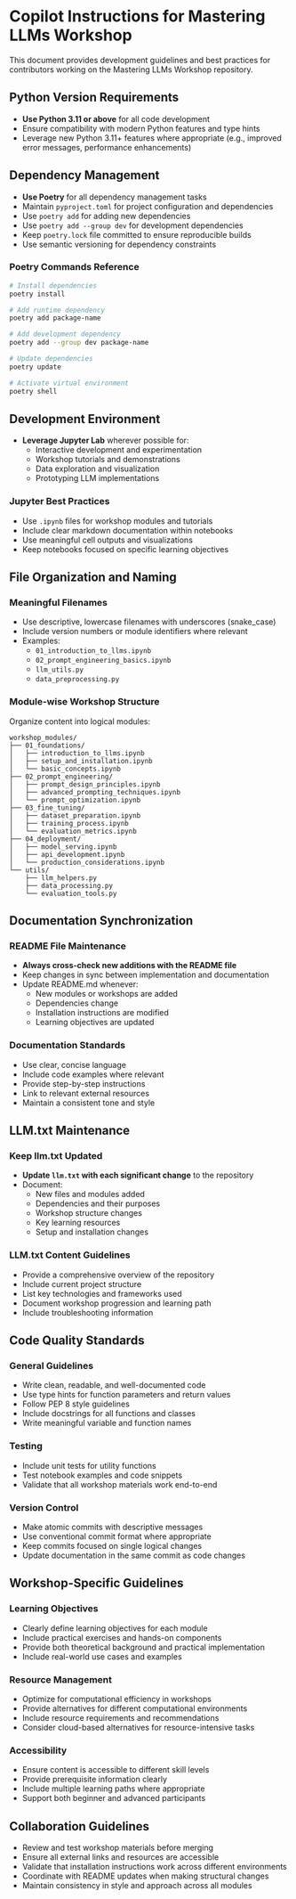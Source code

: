 # Copilot Instructions for Mastering LLMs Workshop

This document provides development guidelines and best practices for contributors working on the Mastering LLMs Workshop repository.

## Python Version Requirements

- **Use Python 3.11 or above** for all code development
- Ensure compatibility with modern Python features and type hints
- Leverage new Python 3.11+ features where appropriate (e.g., improved error messages, performance enhancements)

## Dependency Management

- **Use Poetry** for all dependency management tasks
- Maintain `pyproject.toml` for project configuration and dependencies
- Use `poetry add` for adding new dependencies
- Use `poetry add --group dev` for development dependencies
- Keep `poetry.lock` file committed to ensure reproducible builds
- Use semantic versioning for dependency constraints

### Poetry Commands Reference
```bash
# Install dependencies
poetry install

# Add runtime dependency
poetry add package-name

# Add development dependency  
poetry add --group dev package-name

# Update dependencies
poetry update

# Activate virtual environment
poetry shell
```

## Development Environment

- **Leverage Jupyter Lab** wherever possible for:
  - Interactive development and experimentation
  - Workshop tutorials and demonstrations
  - Data exploration and visualization
  - Prototyping LLM implementations

### Jupyter Best Practices
- Use `.ipynb` files for workshop modules and tutorials
- Include clear markdown documentation within notebooks
- Use meaningful cell outputs and visualizations
- Keep notebooks focused on specific learning objectives

## File Organization and Naming

### Meaningful Filenames
- Use descriptive, lowercase filenames with underscores (snake_case)
- Include version numbers or module identifiers where relevant
- Examples:
  - `01_introduction_to_llms.ipynb`
  - `02_prompt_engineering_basics.ipynb`
  - `llm_utils.py`
  - `data_preprocessing.py`

### Module-wise Workshop Structure
Organize content into logical modules:

```
workshop_modules/
├── 01_foundations/
│   ├── introduction_to_llms.ipynb
│   ├── setup_and_installation.ipynb
│   └── basic_concepts.ipynb
├── 02_prompt_engineering/
│   ├── prompt_design_principles.ipynb
│   ├── advanced_prompting_techniques.ipynb
│   └── prompt_optimization.ipynb
├── 03_fine_tuning/
│   ├── dataset_preparation.ipynb
│   ├── training_process.ipynb
│   └── evaluation_metrics.ipynb
├── 04_deployment/
│   ├── model_serving.ipynb
│   ├── api_development.ipynb
│   └── production_considerations.ipynb
└── utils/
    ├── llm_helpers.py
    ├── data_processing.py
    └── evaluation_tools.py
```

## Documentation Synchronization

### README File Maintenance
- **Always cross-check new additions with the README file**
- Keep changes in sync between implementation and documentation
- Update README.md whenever:
  - New modules or workshops are added
  - Dependencies change
  - Installation instructions are modified
  - Learning objectives are updated

### Documentation Standards
- Use clear, concise language
- Include code examples where relevant
- Provide step-by-step instructions
- Link to relevant external resources
- Maintain a consistent tone and style

## LLM.txt Maintenance

### Keep llm.txt Updated
- **Update `llm.txt` with each significant change** to the repository
- Document:
  - New files and modules added
  - Dependencies and their purposes
  - Workshop structure changes
  - Key learning resources
  - Setup and installation changes

### LLM.txt Content Guidelines
- Provide a comprehensive overview of the repository
- Include current project structure
- List key technologies and frameworks used
- Document workshop progression and learning path
- Include troubleshooting information

## Code Quality Standards

### General Guidelines
- Write clean, readable, and well-documented code
- Use type hints for function parameters and return values
- Follow PEP 8 style guidelines
- Include docstrings for all functions and classes
- Write meaningful variable and function names

### Testing
- Include unit tests for utility functions
- Test notebook examples and code snippets
- Validate that all workshop materials work end-to-end

### Version Control
- Make atomic commits with descriptive messages
- Use conventional commit format where appropriate
- Keep commits focused on single logical changes
- Update documentation in the same commit as code changes

## Workshop-Specific Guidelines

### Learning Objectives
- Clearly define learning objectives for each module
- Include practical exercises and hands-on components
- Provide both theoretical background and practical implementation
- Include real-world use cases and examples

### Resource Management
- Optimize for computational efficiency in workshops
- Provide alternatives for different computational environments
- Include resource requirements and recommendations
- Consider cloud-based alternatives for resource-intensive tasks

### Accessibility
- Ensure content is accessible to different skill levels
- Provide prerequisite information clearly
- Include multiple learning paths where appropriate
- Support both beginner and advanced participants

## Collaboration Guidelines

- Review and test workshop materials before merging
- Ensure all external links and resources are accessible
- Validate that installation instructions work across different environments
- Coordinate with README updates when making structural changes
- Maintain consistency in style and approach across all modules